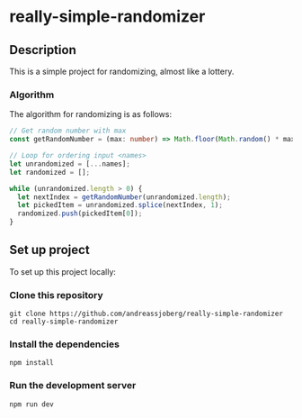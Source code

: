 # really-simple-randomizer

## Description

This is a simple project for randomizing, almost like a lottery.

### Algorithm

The algorithm for randomizing is as follows:

```ts
// Get random number with max
const getRandomNumber = (max: number) => Math.floor(Math.random() * max);

// Loop for ordering input <names>
let unrandomized = [...names];
let randomized = [];

while (unrandomized.length > 0) {
  let nextIndex = getRandomNumber(unrandomized.length);
  let pickedItem = unrandomized.splice(nextIndex, 1);
  randomized.push(pickedItem[0]);
}
```

## Set up project

To set up this project locally:

### Clone this repository

```
git clone https://github.com/andreassjoberg/really-simple-randomizer
cd really-simple-randomizer
```

### Install the dependencies

```
npm install
```

### Run the development server

```
npm run dev
```
